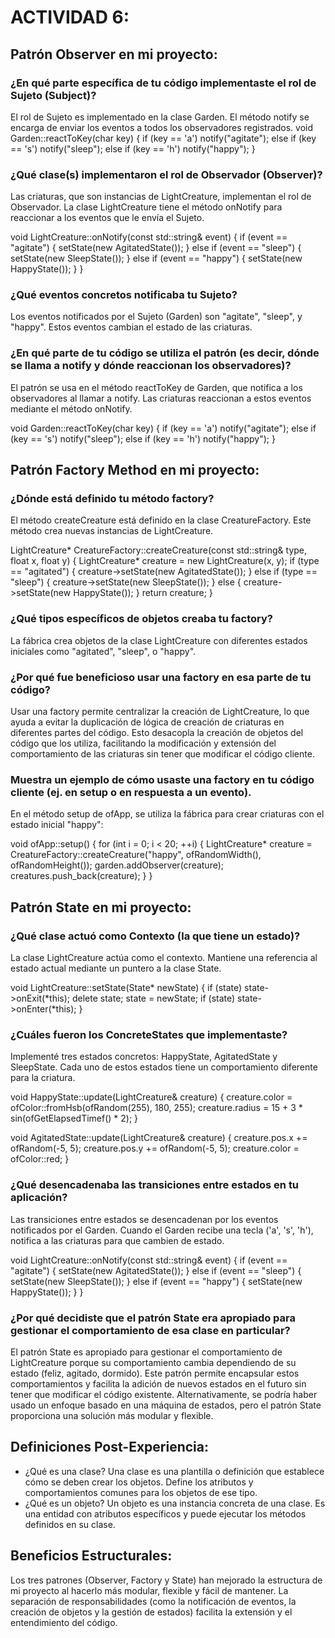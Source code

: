 # ACTIVIDAD 6:

## Patrón Observer en mi proyecto:
### ¿En qué parte específica de tu código implementaste el rol de Sujeto (Subject)?

El rol de Sujeto es implementado en la clase Garden. El método notify se encarga de enviar los eventos a todos los observadores registrados.
void Garden::reactToKey(char key) {
    if (key == 'a') notify("agitate");
    else if (key == 's') notify("sleep");
    else if (key == 'h') notify("happy");
}

### ¿Qué clase(s) implementaron el rol de Observador (Observer)?
Las criaturas, que son instancias de LightCreature, implementan el rol de Observador. La clase LightCreature tiene el método onNotify para reaccionar a los eventos que le envía el Sujeto.

void LightCreature::onNotify(const std::string& event) {
    if (event == "agitate") {
        setState(new AgitatedState());
    } else if (event == "sleep") {
        setState(new SleepState());
    } else if (event == "happy") {
        setState(new HappyState());
    }
}

### ¿Qué eventos concretos notificaba tu Sujeto?
Los eventos notificados por el Sujeto (Garden) son "agitate", "sleep", y "happy". Estos eventos cambian el estado de las criaturas.

### ¿En qué parte de tu código se utiliza el patrón (es decir, dónde se llama a notify y dónde reaccionan los observadores)?
El patrón se usa en el método reactToKey de Garden, que notifica a los observadores al llamar a notify. Las criaturas reaccionan a estos eventos mediante el método onNotify.

void Garden::reactToKey(char key) {
    if (key == 'a') notify("agitate");
    else if (key == 's') notify("sleep");
    else if (key == 'h') notify("happy");
}

## Patrón Factory Method en mi proyecto:

### ¿Dónde está definido tu método factory?
El método createCreature está definido en la clase CreatureFactory. Este método crea nuevas instancias de LightCreature.

LightCreature* CreatureFactory::createCreature(const std::string& type, float x, float y) {
    LightCreature* creature = new LightCreature(x, y);
    if (type == "agitated") {
        creature->setState(new AgitatedState());
    } else if (type == "sleep") {
        creature->setState(new SleepState());
    } else {
        creature->setState(new HappyState());
    }
    return creature;
}

### ¿Qué tipos específicos de objetos creaba tu factory?
La fábrica crea objetos de la clase LightCreature con diferentes estados iniciales como "agitated", "sleep", o "happy".

### ¿Por qué fue beneficioso usar una factory en esa parte de tu código?
Usar una factory permite centralizar la creación de LightCreature, lo que ayuda a evitar la duplicación de lógica de creación de criaturas en diferentes partes del código. Esto desacopla la creación de objetos del código que los utiliza, facilitando la modificación y extensión del comportamiento de las criaturas sin tener que modificar el código cliente.

### Muestra un ejemplo de cómo usaste una factory en tu código cliente (ej. en setup o en respuesta a un evento).
En el método setup de ofApp, se utiliza la fábrica para crear criaturas con el estado inicial "happy":

void ofApp::setup() {
    for (int i = 0; i < 20; ++i) {
        LightCreature* creature = CreatureFactory::createCreature("happy", ofRandomWidth(), ofRandomHeight());
        garden.addObserver(creature);
        creatures.push_back(creature);
    }
}

## Patrón State en mi proyecto:
### ¿Qué clase actuó como Contexto (la que tiene un estado)?
La clase LightCreature actúa como el contexto. Mantiene una referencia al estado actual mediante un puntero a la clase State.

void LightCreature::setState(State* newState) {
    if (state) state->onExit(*this);
    delete state;
    state = newState;
    if (state) state->onEnter(*this);
}

### ¿Cuáles fueron los ConcreteStates que implementaste?
Implementé tres estados concretos: HappyState, AgitatedState y SleepState. Cada uno de estos estados tiene un comportamiento diferente para la criatura.

void HappyState::update(LightCreature& creature) {
    creature.color = ofColor::fromHsb(ofRandom(255), 180, 255);
    creature.radius = 15 + 3 * sin(ofGetElapsedTimef() * 2);
}

void AgitatedState::update(LightCreature& creature) {
    creature.pos.x += ofRandom(-5, 5);
    creature.pos.y += ofRandom(-5, 5);
    creature.color = ofColor::red;
}

### ¿Qué desencadenaba las transiciones entre estados en tu aplicación?
Las transiciones entre estados se desencadenan por los eventos notificados por el Garden. Cuando el Garden recibe una tecla ('a', 's', 'h'), notifica a las criaturas para que cambien de estado.

void LightCreature::onNotify(const std::string& event) {
    if (event == "agitate") {
        setState(new AgitatedState());
    } else if (event == "sleep") {
        setState(new SleepState());
    } else if (event == "happy") {
        setState(new HappyState());
    }
}

### ¿Por qué decidiste que el patrón State era apropiado para gestionar el comportamiento de esa clase en particular?
El patrón State es apropiado para gestionar el comportamiento de LightCreature porque su comportamiento cambia dependiendo de su estado (feliz, agitado, dormido). Este patrón permite encapsular estos comportamientos y facilita la adición de nuevos estados en el futuro sin tener que modificar el código existente. Alternativamente, se podría haber usado un enfoque basado en una máquina de estados, pero el patrón State proporciona una solución más modular y flexible.

## Definiciones Post-Experiencia:
* ¿Qué es una clase? Una clase es una plantilla o definición que establece cómo se deben crear los objetos. Define los atributos y comportamientos comunes para los objetos de ese tipo.
* ¿Qué es un objeto? Un objeto es una instancia concreta de una clase. Es una entidad con atributos específicos y puede ejecutar los métodos definidos en su clase.

## Beneficios Estructurales:
Los tres patrones (Observer, Factory y State) han mejorado la estructura de mi proyecto al hacerlo más modular, flexible y fácil de mantener. La separación de responsabilidades (como la notificación de eventos, la creación de objetos y la gestión de estados) facilita la extensión y el entendimiento del código.
